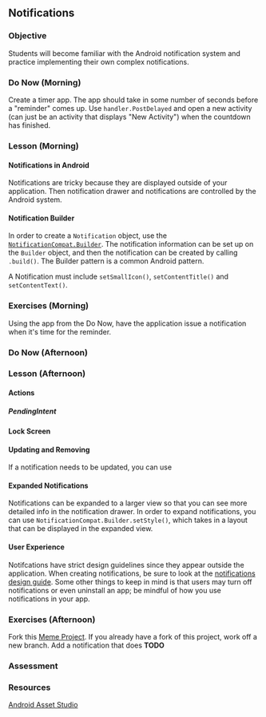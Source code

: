 ## Notifications

### Objective

Students will become familiar with the Android notification system and practice implementing their own complex
notifications.

### Do Now (Morning)

Create a timer app. The app should take in some number of seconds before a "reminder" comes up. Use `handler.PostDelayed` and open a new activity (can just be an activity that displays "New Activity") when the countdown has finished.

### Lesson (Morning)

#### Notifications in Android

Notifications are tricky because they are displayed outside of your application. Then notification drawer and notifications are controlled by the Android system. 

#### Notification Builder

In order to create a `Notification` object, use the [`NotificationCompat.Builder`](http://developer.android.com/reference/android/support/v4/app/NotificationCompat.Builder.html). The notification information can be set up on the `Builder` object, and then the notification can be created by calling `.build()`. The Builder pattern is a common Android pattern.

A Notification must include `setSmallIcon()`, `setContentTitle()` and `setContentText()`.

### Exercises (Morning)

Using the app from the Do Now, have the application issue a notification when it's time for the reminder.

### Do Now (Afternoon)

### Lesson (Afternoon)

#### Actions

##### PendingIntent

#### Lock Screen

#### Updating and Removing

If a notification needs to be updated, you can use 

#### Expanded Notifications

Notifications can be expanded to a larger view so that you can see more detailed info in the notification drawer. In order to expand notifications, you can use `NotificationCompat.Builder.setStyle()`, which takes in a layout that can be displayed in the expanded view.

#### User Experience

Notifcations have strict design guidelines since they appear outside the application. When creating notifications, be sure to look at the [notifications design guide](http://developer.android.com/design/patterns/notifications.html). Some other things to keep in mind is that users may turn off notifications or even uninstall an app; be mindful of how you use notifications in your app.

### Exercises (Afternoon)

Fork this [Meme Project](https://github.com/MadelynTav/MemeProject). If you already have a fork of this project, work off a new branch. Add a notification that does **TODO**

### Assessment

### Resources

[Android Asset Studio](https://romannurik.github.io/AndroidAssetStudio/) 

